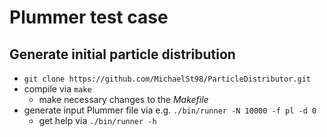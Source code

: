 # Plummer test case

## Generate initial particle distribution

* `git clone https://github.com/MichaelSt98/ParticleDistributor.git`
* compile via `make`
    * make necessary changes to the *Makefile*
* generate input Plummer file via e.g. `./bin/runner -N 10000 -f pl -d 0`
    * get help via `./bin/runner -h`
    

    